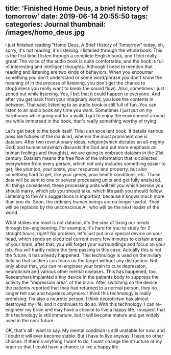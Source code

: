 title: 'Finished Home Deus, a brief history of tomorrow'
date: 2019-06-14 20:55:50
tags:
categories: Journal
thumbnail: /images/homo_deus.jpg
---

I just finished reading "Homo Deus, A Brief History of Tomorrow" today, oh, sorry, it's not reading, it's listening. I listened through the whole book. This is the first time I listen through a complete English book, and I feel really great! The voice of the audio book is quite comfortable, and the book is full of interesting and intelligent thoughts. Although I need to mention that reading and listening are two kinds of behaviors. When you encounter something you don't understand or some word/phrase you don't know the meaning of in the process of listening, you don't get the chance to stop(unless you really want to break the sound flow). Also, sometimes I just zoned out while listening. Yes, I bet that it could happen to everyone. And after you get back from your imaginary world, you lose the contents in between. That said, listening to an audio book is still full of fun. You can listen to an audio book any time you want. Sometimes I just put on my earphones while going out for a walk, I got to enjoy the environment around me while immersed in the book, that's really something worthy of trying!

Let's get back to the book itself. This is an excellent book. It details various possible futures of the mankind, wherein the most prominent one is dataism. After two revolutionary ideas, religion(which dictates an all-mighty God) and humanism(which discards the God and put more emphasis on human feelings and thoughts), we are going to embrace dataism in the 21st century. Dataism means the free flow of the information that is collected everywhere from every person, which not only includes something easier to get, like your job, your posts, your resources and property, but also something hard to get, like your genes, your health conditions, etc. Those data will be sent to one or several processing units and get fully analyzed. All things considered, these processing units will tell you which person you should marry, which job you should take, which life path you should follow. Listening to the AI's suggestions is important, because it knows much more than you do. Soon, the ordinary human beings are no longer useful. They will be replaced by the unconscious AI, who will be the next leader of the world.

What strikes me most is not dataism, it's the idea of fixing our minds through bio-engineering. For example, it's hard for you to study for 2 straight hours, right? No problem, let's just put on a special device on your head, which sends an electrical current every few minutes to certain areas of your brain, after that, you will forget your surroundings and focus on your job. You will hardly notice the time passing in this case. Actually this is not the future, it has already happened. This technology is used on the miliary field so that soldiers can focus on the target without any distraction. Not only about that, you can re-engineer your brain to cure depression, neuroticism and various other mental diseases. This has happened, too. Researchers implanted a tiny device in the patients body to suppress the activity the "depression area" of the brain. After switching on the device, the patients reported that they had returned to a normal person, they no longer felt sad and hopeless anymore. I think this technology is really promising. I'm also a neurotic person, I think neuroticism has almost destroyed my life, and it continues to do so. With this technology, I can re-engineer my brain and may have a chance to live a happy life. I suspect that this technology is still immature, but it will become mature and get widely used in the near future.

OK, that's all I want to say. My mental condition is still unstable for now, and I doubt it will ever become stable. But I have to live anyway. I have no other choices. If there's anything I want to do, I want change the structure of my brain so that I could have a chance to live a happy life.